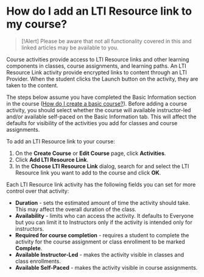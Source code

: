 # How do I add an LTI Resource link to my course?

> [!Alert] Please be aware that not all functionality covered in this and linked articles may be available to you. 

Course activities provide access to LTI Resource links and other learning components in classes, course assignments, and learning paths. An LTI Resource Link activity provide encrypted links to content through an LTI Provider. <!--A SCORM module activity provides direct access to SCORM content that has been uploaded to a SCORM module (see [Related Articles](#related-articles) for information on uploading SCORM content).--> When the student clicks the Launch button on the activity, they are taken to the  content.

The steps below assume you have completed the Basic Information section in the course ([How do I create a basic course?](./overall/create-course.md)). Before adding a course activity, you should select whether the course will available instructor-led and/or available self-paced on the Basic Information tab. This will affect the defaults for visibility of the activities you add for classes and course assignments.

To add an LTI Resource link to your course:
1. On the **Create Course** or **Edit Course** page, click **Activities**.
1. Click **Add LTI Resource Link**.
1. In the **Choose LTI Resource Link** dialog, search for and select the LTI Resource link you want to add to the course and click **OK**.

Each LTI Resource link activity has the following fields you can set for more control over that activity:
- **Duration** - sets the estimated amount of time the activity should take. This may affect the overall duration of the class.
- **Availability** - limits who can access the activity. It defaults to Everyone but you can limit it to Instructors only if the activity is intended only for instructors.
- **Required for course completion** - requires a student to complete the activity for the course assignment or class enrollment to be marked **Complete**.
- **Available Instructor-Led** - makes the activity visible in classes and class enrollments.
- **Available Self-Paced** - makes the activity visible in course assignments.
